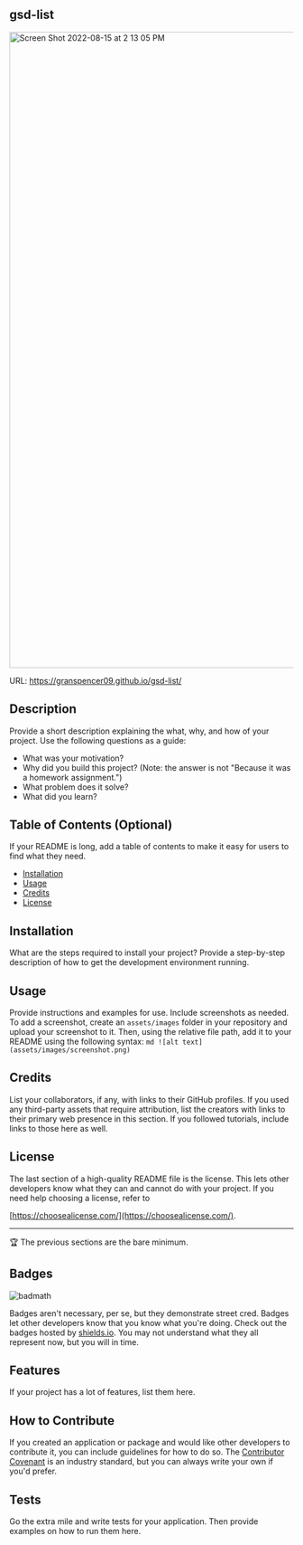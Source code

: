 

## gsd-list

<img width="1125" alt="Screen Shot 2022-08-15 at 2 13 05 PM" src="https://user-images.githubusercontent.com/28960328/184719509-13620e34-9e46-401c-91b1-578c2834fb82.png">

URL: https://granspencer09.github.io/gsd-list/

## Description
Provide a short description explaining the what, why, and how of your project.
Use the following questions as a guide:
- What was your motivation?
- Why did you build this project? (Note: the answer is not "Because it was a 
homework assignment.")
- What problem does it solve?
- What did you learn?


## Table of Contents (Optional)
If your README is long, add a table of contents to make it easy for users to 
find what they need.
- [Installation](#installation)
- [Usage](#usage)
- [Credits](#credits)
- [License](#license)


## Installation
What are the steps required to install your project? Provide a step-by-step 
description of how to get the development environment running.


## Usage
Provide instructions and examples for use. Include screenshots as needed.
To add a screenshot, create an `assets/images` folder in your repository and 
upload your screenshot to it. Then, using the relative file path, add it to 
your README using the following syntax:
    ```md
    ![alt text](assets/images/screenshot.png)
    ```


## Credits
List your collaborators, if any, with links to their GitHub profiles.
If you used any third-party assets that require attribution, list the creators
with links to their primary web presence in this section.
If you followed tutorials, include links to those here as well.


## License
The last section of a high-quality README file is the license. This lets other
developers know what they can and cannot do with your project. If you need 
help choosing a license, refer to 

[https://choosealicense.com/](https://choosealicense.com/).


---
🏆 The previous sections are the bare minimum.

## Badges

![badmath](https://img.shields.io/github/languages/top/lernantino/badmath)

Badges aren't necessary, per se, but they demonstrate street cred. Badges let 
other developers know that you know what you're doing. Check out the badges 
hosted by [shields.io](https://shields.io/). You may not understand what they 
all represent now, but you will in time.


## Features
If your project has a lot of features, list them here.


## How to Contribute
If you created an application or package and would like other developers to 
contribute it, you can include guidelines for how to do so. The [Contributor 
Covenant](https://www.contributor-covenant.org/) is an industry standard, but 
you can always write your own if you'd prefer.


## Tests
Go the extra mile and write tests for your application. Then provide examples 
on how to run them here.

